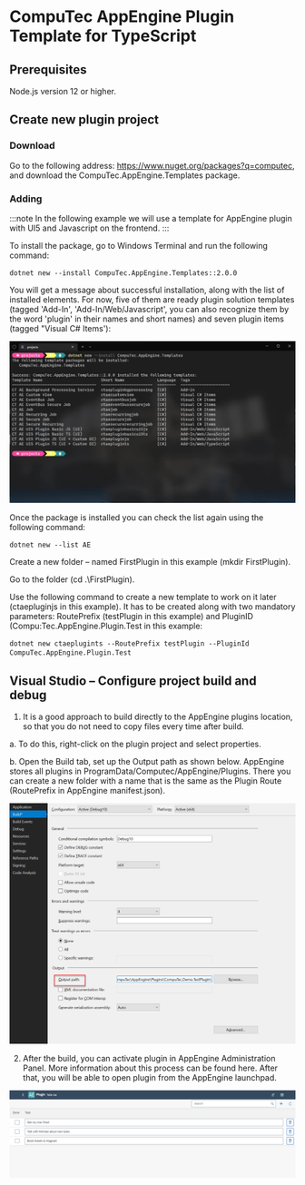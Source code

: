 # CompuTec AppEngine Plugin Template for TypeScript

## Prerequisites

Node.js version 12 or higher.

## Create new plugin project

### Download

Go to the following address: https://www.nuget.org/packages?q=computec, and download the CompuTec.AppEngine.Templates package.

### Adding

:::note
In the following example we will use a template for AppEngine plugin with UI5 and Javascript on the frontend.
:::

To install the package, go to Windows Terminal and run the following command:

```
dotnet new --install CompuTec.AppEngine.Templates::2.0.0
```

You will get a message about successful installation, along with the list of installed elements. For now, five of them are ready plugin solution templates (tagged 'Add-In',  'Add-In/Web/Javascript', you can also recognize them by the word 'plugin' in their names and short names) and seven plugin items (tagged "Visual C# Items'):

![Template List](./media/computec-app-engine-plugin-template-for-typescipt/template-list.png)

Once the package is installed you can check the list again using the following command:

```
dotnet new --list AE
```

Create a new folder – named FirstPlugin in this example (mkdir FirstPlugin).

Go to the folder (cd .\FirstPlugin).

Use the following command to create a new template to work on it later (ctaepluginjs in this example). It has to be created along with two mandatory parameters: RoutePrefix (testPlugin in this example) and PluginID (Compu:Tec.AppEngine.Plugin.Test in this example:

```
dotnet new ctaeplugints --RoutePrefix testPlugin --PluginId CompuTec.AppEngine.Plugin.Test
```

## Visual Studio – Configure project build and debug

1. It is a good approach to build directly to the AppEngine plugins location, so that you do not need to copy files every time after build.

  a. To do this, right-click on the plugin project and select properties.

  b. Open the Build tab, set up the Output path as shown below. AppEngine stores all plugins in ProgramData/Computec/AppEngine/Plugins. There you can create a new folder with a name that is the same as the Plugin Route (RoutePrefix in AppEngine manifest.json).

  ![Output](./media/computec-app-engine-plugin-template-for-typescipt/output-path.png)

2. After the build, you can activate plugin in AppEngine Administration Panel. More information about this process can be found here. After that, you will be able to open plugin from the AppEngine launchpad.

![First List](./media/computec-app-engine-plugin-template-for-typescipt/first-list-of-todos.png)
